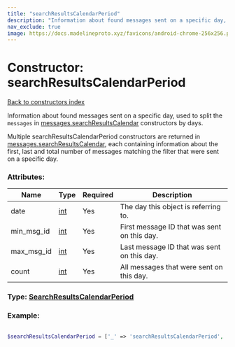 ```yaml
---
title: "searchResultsCalendarPeriod"
description: "Information about found messages sent on a specific day, used to split the messages in messages.searchResultsCalendar constructors by days."
nav_exclude: true
image: https://docs.madelineproto.xyz/favicons/android-chrome-256x256.png
---
```

# Constructor: searchResultsCalendarPeriod  
[Back to constructors index](/API_docs/constructors/index.html)



Information about found messages sent on a specific day, used to split the `messages` in [messages.searchResultsCalendar](../constructors/messages.searchResultsCalendar.html) constructors by days.

Multiple searchResultsCalendarPeriod constructors are returned in [messages.searchResultsCalendar](../constructors/messages.searchResultsCalendar.html), each containing information about the first, last and total number of messages matching the filter that were sent on a specific day.

### Attributes:

| Name     |    Type       | Required | Description |
|----------|---------------|----------|-------------|
|date|[int](/API_docs/types/int.html) | Yes|The day this object is referring to.|
|min\_msg\_id|[int](/API_docs/types/int.html) | Yes|First message ID that was sent on this day.|
|max\_msg\_id|[int](/API_docs/types/int.html) | Yes|Last message ID that was sent on this day.|
|count|[int](/API_docs/types/int.html) | Yes|All messages that were sent on this day.|



### Type: [SearchResultsCalendarPeriod](/API_docs/types/SearchResultsCalendarPeriod.html)


### Example:

```php

$searchResultsCalendarPeriod = ['_' => 'searchResultsCalendarPeriod', 'date' => int, 'min_msg_id' => int, 'max_msg_id' => int, 'count' => int];
```  
